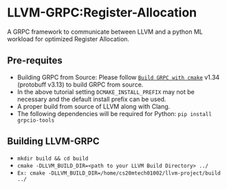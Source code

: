 # LLVM-GRPC:Register-Allocation
A GRPC framework to communicate between LLVM and a python ML workload for optimized Register Allocation.

## Pre-requites
* Building GRPC from Source: Please follow [`Build GRPC with cmake`](https://grpc.io/docs/languages/cpp/quickstart/) v1.34 (protobuff v3.13) to build GRPC from source.
* In the above tutorial setting `DCMAKE_INSTALL_PREFIX` may not be necessary and the default install prefix can be used.
* A proper build from source of LLVM along with Clang.
* The following dependencies will be required for Python:
  `pip install grpcio-tools`

## Building LLVM-GRPC
* `mkdir build && cd build`
* `cmake -DLLVM_BUILD_DIR=<path to your LLVM Build Directory> ../`
* `Ex: cmake -DLLVM_BUILD_DIR=/home/cs20mtech01002/llvm-project/build ../`
